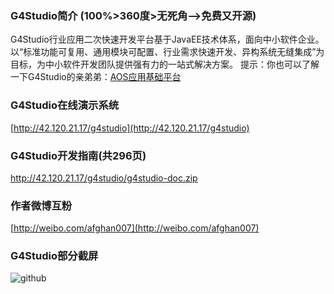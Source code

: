 ### G4Studio简介  (100%>360度>无死角—>免费又开源)
G4Studio行业应用二次快速开发平台基于JavaEE技术体系，面向中小软件企业。以“标准功能可复用、通用模块可配置、行业需求快速开发、异构系统无缝集成”为目标，为中小软件开发团队提供强有力的一站式解决方案。
提示：你也可以了解一下G4Studio的亲弟弟：[AOS应用基础平台](http://git.oschina.net/osworks/AOS)
### G4Studio在线演示系统
[http://42.120.21.17/g4studio](http://42.120.21.17/g4studio)
### G4Studio开发指南(共296页)
http://42.120.21.17/g4studio/g4studio-doc.zip
### 作者微博互粉
[http://weibo.com/afghan007](http://weibo.com/afghan007)
### G4Studio部分截屏 
![github](http://dl2.iteye.com/upload/attachment/0098/0655/a73393b1-3e3e-3869-87e0-40ce57c22f93.gif "G4Studio截屏")